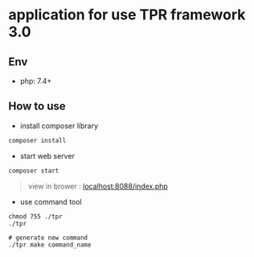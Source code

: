 # application for use TPR framework 3.0

## Env

* php: 7.4+

## How to use

* install composer library

```bash
composer install
```

* start web server

```bash
composer start
```

> view in brower : [localhost:8088/index.php](http://localhost:8088/index.php)

* use command tool

```shell
chmod 755 ./tpr
./tpr

# generate new command
./tpr make command_name
```
